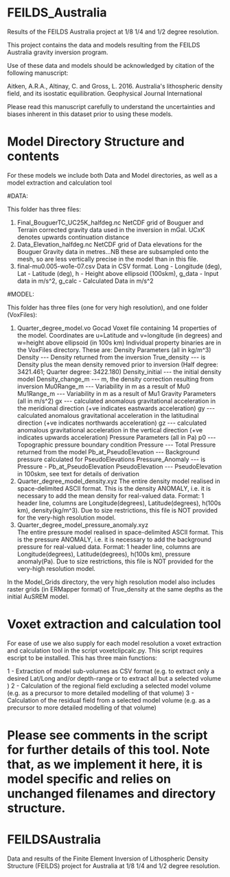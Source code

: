 # FEILDS_Australia
Results of the FEILDS Australia project at 1/8 1/4 and 1/2 degree resolution.

This project contains the data and models resulting from the FEILDS Australia gravity inversion program.

Use of these data and models should be acknowledged by citation of the following manuscript:

Aitken, A.R.A., Altinay, C. and Gross, L. 2016. Australia's lithospheric density field, and its isostatic equilibration. Geophysical Journal International

Please read this manuscript carefully to understand the uncertainties and biases inherent in this dataset prior to using these models.

# Model Directory Structure and contents

For these models we include both Data and Model directories, as well as a model extraction and calculation tool

#DATA:

This folder has three files:

1) Final_BouguerTC_UC25K_halfdeg.nc 
	NetCDF grid of Bouguer and Terrain corrected gravity data used in the inversion in mGal. UCxK denotes upwards continuation distance
2) Data_Elevation_halfdeg.nc 
	NetCDF grid of Data elevations for the Bouguer Gravity data in metres...NB these are subsampled onto the mesh, so are less vertically precise in the model than in this file. 
3) final-mu0.005-wo1e-07.csv 
	Data in CSV format.  Long - Longitude (deg), Lat - Latitude (deg), h - Height above ellipsoid (100skm), g_data - Input data in m/s^2, g_calc - Calculated Data in m/s^2
	
#MODEL:

This folder has three files (one for very high resolution), and one folder (VoxFiles):

1) Quarter_degree_model.vo
	Gocad Voxet file containing 14 properties of the model. Coordinates are u=Latitude and v=longitude (in degrees) and w=height above ellipsoid (in 100s km)
	Individual property binaries are in the VoxFiles directory. These are:
	Density Parameters (all in kg/m^3)
		Density --- Density returned from the inversion
		True_density --- is Density plus the mean density removed prior to inversion (Half degree: 3421.461; Quarter degree: 3422.180)
		Density_initial --- the initial density model
		Density_change_m --- m, the density correction resulting from inversion
		Mu0Range_m --- Variability in m as a result of Mu0
		Mu1Range_m --- Variability in m as a result of Mu1
	Gravity Parameters (all in m/s^2)
		gx --- calculated anomalous gravitational acceleration in the meridional direction (+ve indicates eastwards acceleration)
		gy --- calculated anomalous gravitational acceleration in the latitudinal direction (+ve indicates northwards acceleration)
		gz --- calculated anomalous gravitational acceleration in the vertical direction (+ve indicates upwards acceleration)
	Pressure Parameters (all in Pa)	
		p0 --- Topographic pressure boundary condition
		Pressure --- Total Pressure returned from the model
		Pb_at_PseudoElevation --- Background pressure calculated for PseudoElevations
		Pressure_Anomaly --- is Pressure - Pb_at_PseudoElevation
	    PseudoElevation --- PseudoElevation in 100skm, see text for details of derivation
2) Quarter_degree_model_density.xyz
	The entire density model realised in space-delimited ASCII format. This is the density ANOMALY, i.e. it is necessary to add the mean density for real-valued data. Format: 1 header line, columns are Longitude(degrees), Latitude(degrees), h(100s km), density(kg/m^3). Due to size restrictions, this file is NOT provided for the very-high resolution model.
3) Quarter_degree_model_pressure_anomaly.xyz	
	The entire pressure model realised in space-delimited ASCII format. This is the pressure ANOMALY, i.e. it is necessary to add the background pressure for real-valued data. Format: 1 header line, columns are Longitude(degrees), Latitude(degrees), h(100s km), pressure anomaly(Pa). Due to size restrictions, this file is NOT provided for the very-high resolution model.

In the Model_Grids directory, the very high resolution model also includes raster grids (in ERMapper format) of True_density at the same depths as the initial AuSREM model.  

# Voxet extraction and calculation tool

For ease of use we also supply for each model resolution a voxet extraction and calculation tool in the script voxetclipcalc.py. This script requires escript to be installed. This has three main functions:

1 - Extraction of model sub-volumes as CSV format (e.g. to extract only a desired Lat/Long and/or depth-range or to extract all but a selected volume )
2 - Calculation of the regional field excluding a selected model volume (e.g. as a precursor to more detailed modelling of that volume) 
3 - Calculation of the residual field from a selected model volume (e.g. as a precursor to more detailed modelling of that volume)

Please see comments in the script for further details of this tool. Note that, as we implement it here, it is model specific and relies on unchanged filenames and directory structure.
=======
# FEILDSAustralia
Data and results of the Finite Element Inversion of Lithospheric Density Structure (FEILDS) project for Australia at 1/8 1/4 and 1/2 degree resolution.
